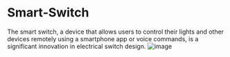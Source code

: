 # Smart-Switch
The smart switch, a device that allows users to control their lights and other devices remotely using a smartphone app or voice commands, is a significant innovation in electrical switch design. 
![image](https://github.com/user-attachments/assets/f0444480-b56f-4984-bd43-e762b053e8c0)
